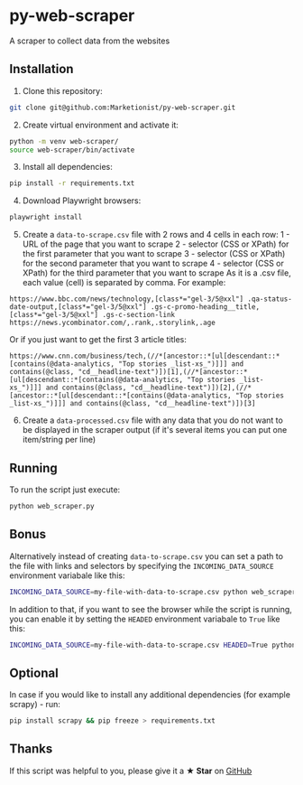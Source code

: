 # py-web-scraper

A scraper to collect data from the websites

## Installation
1. Clone this repository:
```bash
git clone git@github.com:Marketionist/py-web-scraper.git
```
2. Create virtual environment and activate it:
```bash
python -m venv web-scraper/
source web-scraper/bin/activate
```
3. Install all dependencies:
```bash
pip install -r requirements.txt
```
4. Download Playwright browsers:
```bash
playwright install
```
5. Create a `data-to-scrape.csv` file with 2 rows and 4 cells in each row:
    1 - URL of the page that you want to scrape
    2 - selector (CSS or XPath) for the first parameter that you want to scrape
    3 - selector (CSS or XPath) for the second parameter that you want to scrape
    4 - selector (CSS or XPath) for the third parameter that you want to scrape
As it is a .csv file, each value (cell) is separated by comma. For example:
```
https://www.bbc.com/news/technology,[class*="gel-3/5@xxl"] .qa-status-date-output,[class*="gel-3/5@xxl"] .gs-c-promo-heading__title,[class*="gel-3/5@xxl"] .gs-c-section-link
https://news.ycombinator.com/,.rank,.storylink,.age
```
Or if you just want to get the first 3 article titles:
```
https://www.cnn.com/business/tech,(//*[ancestor::*[ul[descendant::*[contains(@data-analytics, "Top stories _list-xs_")]]] and contains(@class, "cd__headline-text")])[1],(//*[ancestor::*[ul[descendant::*[contains(@data-analytics, "Top stories _list-xs_")]]] and contains(@class, "cd__headline-text")])[2],(//*[ancestor::*[ul[descendant::*[contains(@data-analytics, "Top stories _list-xs_")]]] and contains(@class, "cd__headline-text")])[3]
```
6. Create a `data-processed.csv` file with any data that you do not want to be
displayed in the scraper output (if it's several items you can put one
item/string per line)

## Running
To run the script just execute:
```bash
python web_scraper.py
```

## Bonus
Alternatively instead of creating `data-to-scrape.csv` you can set a path to
the file with links and selectors by specifying the `INCOMING_DATA_SOURCE`
environment variabale like this:
```bash
INCOMING_DATA_SOURCE=my-file-with-data-to-scrape.csv python web_scraper.py
```
In addition to that, if you want to see the browser while the script is running,
you can enable it by setting the `HEADED` environment variabale to `True` like
this:
```bash
INCOMING_DATA_SOURCE=my-file-with-data-to-scrape.csv HEADED=True python web_scraper.py
```

## Optional
In case if you would like to install any additional dependencies (for example
scrapy) - run:
```bash
pip install scrapy && pip freeze > requirements.txt
```

## Thanks
If this script was helpful to you, please give it a **★ Star** on
[GitHub](https://github.com/Marketionist/py-web-scraper)
